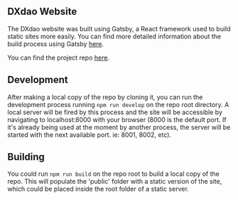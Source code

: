 ## DXdao Website

The DXdao website was built using Gatsby, a React framework used to build static sites more easily. You can find more detailed information about the build process using Gatsby [here](https://docs.google.com/spreadsheets/d/1I_CEgVf2uXw-o-zxDba5C5zkh_gbrVpwYYA2ih2noEo/edit#gid=131502125).

You can find the project repo [here](https://github.com/KeenanLukeOM/DXdaoLandingPage).


## Development 

After making a local copy of the repo by cloning it, you can run the development process running `npm run develop` on the repo root directory. A local server will be fired by this process and the site will be accessible by navigating to localhost:8000 with your browser (8000 is the default port. If it's already being used at the moment by another process, the server will be started with the next available port. ie: 8001, 8002, etc).


## Building

You could run `npm run build` on the repo root to build a local copy of the repo. This will populate the 'public' folder with a static version of the site, which could be placed inside the root folder of a static server.
